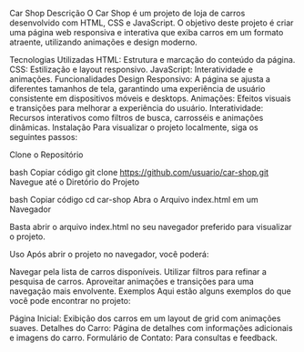 Car Shop
Descrição
O Car Shop é um projeto de loja de carros desenvolvido com HTML, CSS e JavaScript. O objetivo deste projeto é criar uma página web responsiva e interativa que exiba carros em um formato atraente, utilizando animações e design moderno.

Tecnologias Utilizadas
HTML: Estrutura e marcação do conteúdo da página.
CSS: Estilização e layout responsivo.
JavaScript: Interatividade e animações.
Funcionalidades
Design Responsivo: A página se ajusta a diferentes tamanhos de tela, garantindo uma experiência de usuário consistente em dispositivos móveis e desktops.
Animações: Efeitos visuais e transições para melhorar a experiência do usuário.
Interatividade: Recursos interativos como filtros de busca, carrosséis e animações dinâmicas.
Instalação
Para visualizar o projeto localmente, siga os seguintes passos:

Clone o Repositório

bash
Copiar código
git clone https://github.com/usuario/car-shop.git
Navegue até o Diretório do Projeto

bash
Copiar código
cd car-shop
Abra o Arquivo index.html em um Navegador

Basta abrir o arquivo index.html no seu navegador preferido para visualizar o projeto.

Uso
Após abrir o projeto no navegador, você poderá:

Navegar pela lista de carros disponíveis.
Utilizar filtros para refinar a pesquisa de carros.
Aproveitar animações e transições para uma navegação mais envolvente.
Exemplos
Aqui estão alguns exemplos do que você pode encontrar no projeto:

Página Inicial: Exibição dos carros em um layout de grid com animações suaves.
Detalhes do Carro: Página de detalhes com informações adicionais e imagens do carro.
Formulário de Contato: Para consultas e feedback.
